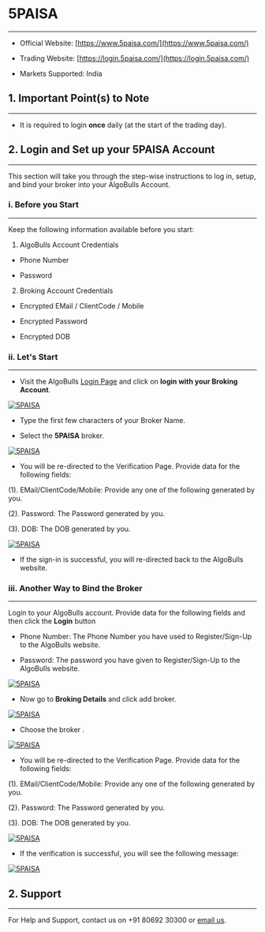 # 5PAISA
---

* Official Website: [https://www.5paisa.com/](https://www.5paisa.com/)

* Trading Website: [https://login.5paisa.com/](https://login.5paisa.com/)

* Markets Supported: India

## 1. Important Point(s) to Note
---
* It is required to login **once** daily (at the start of the trading day).

## 2. Login and Set up your 5PAISA Account 
---
This section will take you through the step-wise instructions to log in, setup, and bind your broker into your AlgoBulls Account.

### i. Before you Start
---
Keep the following information available before you start:

1) AlgoBulls Account Credentials

* Phone Number

* Password

2) Broking Account Credentials

* Encrypted EMail / ClientCode / Mobile

* Encrypted Password

* Encrypted DOB

### ii. Let's Start
---
* Visit the AlgoBulls [Login Page](https://app.algobulls.com/user/login) and click on **login with your Broking Account**.

[ ![5PAISA](imgs/algo_home.png "Click to Enlarge or Ctrl+Click to open in a new Tab") ](imgs/algo_home.png)

* Type the first few characters of your Broker Name.

* Select the **5PAISA** broker.

[ ![5PAISA](imgs/fivepaisa/5paisa1.png "Click to Enlarge or Ctrl+Click to open in a new Tab") ](imgs/fivepaisa/5paisa1.png)

* You will be re-directed to the Verification Page. Provide data for the following fields:

(1). EMail/ClientCode/Mobile: Provide any one of the following generated by you.

(2). Password: The Password generated by you.

(3). DOB: The DOB generated by you.

[ ![5PAISA](imgs/fivepaisa/fivepaisa_credentials.png "Click to Enlarge or Ctrl+Click to open in a new Tab") ](imgs/fivepaisa/fivepaisa_credentials.png)

* If the sign-in is successful, you will re-directed back to the AlgoBulls website.

### iii. Another Way to Bind the Broker
---

Login to your AlgoBulls account. Provide data for the following fields and then click the **Login** button

* Phone Number: The Phone Number you have used to Register/Sign-Up to the AlgoBulls website.

* Password: The password you have given to Register/Sign-Up to the AlgoBulls website.

[ ![5PAISA](imgs/sign-in-2.png "Click to Enlarge or Ctrl+Click to open in a new Tab") ](imgs/sign-in-2.png)

* Now go to **Broking Details** and click add broker.

[ ![5PAISA](imgs/brokingdetails.png "Click to Enlarge or Ctrl+Click to open in a new Tab") ](imgs/brokingdetails.png)

* Choose the broker .

[ ![5PAISA](imgs/fivepaisa/5paisa.png "Click to Enlarge or Ctrl+Click to open in a new Tab") ](imgs/fivepaisa/5paisa.png)

* You will be re-directed to the Verification Page. Provide data for the following fields:

(1). EMail/ClientCode/Mobile: Provide any one of the following generated by you.

(2). Password: The Password generated by you.

(3). DOB: The DOB generated by you.

[ ![5PAISA](imgs/fivepaisa/fivepaisa_credentials.png "Click to Enlarge or Ctrl+Click to open in a new Tab") ](imgs/fivepaisa/fivepaisa_credentials.png)

* If the verification is successful, you will see the following message:

[ ![5PAISA](imgs/success_login.png "Click to Enlarge or Ctrl+Click to open in a new Tab") ](imgs/success_login.png)

## 2. Support
---
For Help and Support, contact us on +91 80692 30300 or [email us](mailto:support@algobulls.com).
